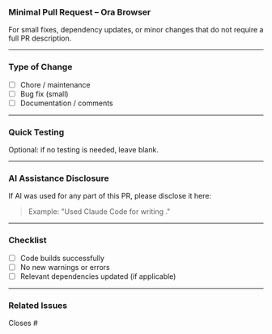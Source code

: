 ### Minimal Pull Request – Ora Browser

For small fixes, dependency updates, or minor changes that do not require a full PR description.

---

### Type of Change

- [ ] Chore / maintenance  
- [ ] Bug fix (small)  
- [ ] Documentation / comments  

---

### Quick Testing

Optional: if no testing is needed, leave blank.

---

### AI Assistance Disclosure

If AI was used for any part of this PR, please disclose it here:

> Example: "Used Claude Code for writing <this part of the code>."

---

### Checklist

- [ ] Code builds successfully  
- [ ] No new warnings or errors  
- [ ] Relevant dependencies updated (if applicable)  

---

### Related Issues

Closes #